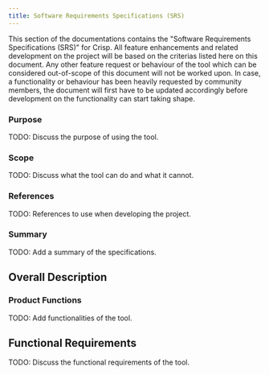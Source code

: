 ```yaml
---
title: Software Requirements Specifications (SRS)
---
```


This section of the documentations contains the "Software Requirements
Specifications (SRS)" for Crisp. All feature enhancements and related
development on the project will be based on the criterias listed here on this
document. Any other feature request or behaviour of the tool which can be
considered out-of-scope of this document will not be worked upon. In case, a
functionality or behaviour has been heavily requested by community members, the
document will first have to be updated accordingly before development on the
functionality can start taking shape.

### Purpose

TODO: Discuss the purpose of using the tool.

### Scope

TODO: Discuss what the tool can do and what it cannot.

### References

TODO: References to use when developing the project.

### Summary

TODO: Add a summary of the specifications.

## Overall Description

### Product Functions

TODO: Add functionalities of the tool.

## Functional Requirements

TODO: Discuss the functional requirements of the tool.
